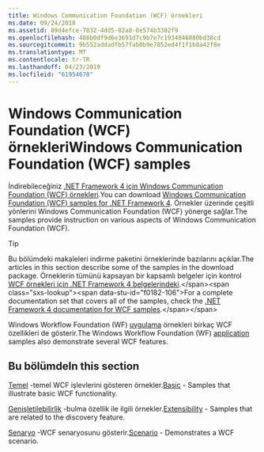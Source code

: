 ```yaml
---
title: Windows Communication Foundation (WCF) örnekleri
ms.date: 09/24/2018
ms.assetid: 89d4efce-7832-4dd5-82a8-0e574b3302f9
ms.openlocfilehash: 408b0df9d6e3691d7c9b7e7c1934846880bd38cd
ms.sourcegitcommit: 9b552addadfb57fab0b9e7852ed4f1f1b8a42f8e
ms.translationtype: MT
ms.contentlocale: tr-TR
ms.lasthandoff: 04/23/2019
ms.locfileid: "61954678"
---
```

# <a name="windows-communication-foundation-wcf-samples"></a><span data-ttu-id="f0182-102">Windows Communication Foundation (WCF) örnekleri</span><span class="sxs-lookup"><span data-stu-id="f0182-102">Windows Communication Foundation (WCF) samples</span></span>

<span data-ttu-id="f0182-103">İndirebileceğiniz [.NET Framework 4 için Windows Communication Foundation (WCF) örnekleri](https://go.microsoft.com/fwlink/?LinkId=150780).</span><span class="sxs-lookup"><span data-stu-id="f0182-103">You can download [Windows Communication Foundation (WCF) samples for .NET Framework 4](https://go.microsoft.com/fwlink/?LinkId=150780).</span></span> <span data-ttu-id="f0182-104">Örnekler üzerinde çeşitli yönlerini Windows Communication Foundation (WCF) yönerge sağlar.</span><span class="sxs-lookup"><span data-stu-id="f0182-104">The samples provide instruction on various aspects of Windows Communication Foundation (WCF).</span></span>
  
> [!TIP]
> <span data-ttu-id="f0182-105">Bu bölümdeki makaleleri indirme paketini örneklerinde bazılarını açıklar.</span><span class="sxs-lookup"><span data-stu-id="f0182-105">The articles in this section describe some of the samples in the download package.</span></span> <span data-ttu-id="f0182-106">Örneklerin tümünü kapsayan bir kapsamlı belgeler için kontrol [WCF örnekleri için .NET Framework 4 belgelerindeki](https://docs.microsoft.com/previous-versions/dotnet/netframework-4.0/dd483346(v%3dvs.100)).</span><span class="sxs-lookup"><span data-stu-id="f0182-106">For a complete documentation set that covers all of the samples, check the [.NET Framework 4 documentation for WCF samples](https://docs.microsoft.com/previous-versions/dotnet/netframework-4.0/dd483346(v%3dvs.100)).</span></span>

<span data-ttu-id="f0182-107">Windows Workflow Foundation (WF) [uygulama](../../windows-workflow-foundation/samples/application.md) örnekleri birkaç WCF özellikleri de gösterir.</span><span class="sxs-lookup"><span data-stu-id="f0182-107">The Windows Workflow Foundation (WF) [application](../../windows-workflow-foundation/samples/application.md) samples also demonstrate several WCF features.</span></span>
  
## <a name="in-this-section"></a><span data-ttu-id="f0182-108">Bu bölümde</span><span class="sxs-lookup"><span data-stu-id="f0182-108">In this section</span></span>  

<span data-ttu-id="f0182-109">[Temel](basic.md) -temel WCF işlevlerini gösteren örnekler.</span><span class="sxs-lookup"><span data-stu-id="f0182-109">[Basic](basic.md) - Samples that illustrate basic WCF functionality.</span></span>  

<span data-ttu-id="f0182-110">[Genişletilebilirlik](extensibility.md) -bulma özellik ile ilgili örnekler.</span><span class="sxs-lookup"><span data-stu-id="f0182-110">[Extensibility](extensibility.md) - Samples that are related to the discovery feature.</span></span>  

<span data-ttu-id="f0182-111">[Senaryo](scenario.md) -WCF senaryosunu gösterir.</span><span class="sxs-lookup"><span data-stu-id="f0182-111">[Scenario](scenario.md) - Demonstrates a WCF scenario.</span></span>
